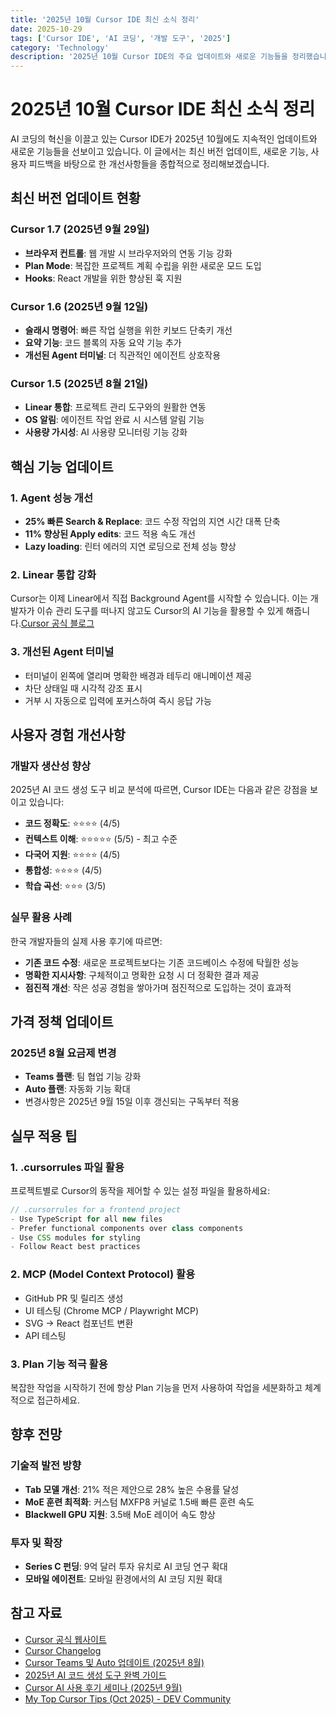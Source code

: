 ```yaml
---
title: '2025년 10월 Cursor IDE 최신 소식 정리'
date: 2025-10-29
tags: ['Cursor IDE', 'AI 코딩', '개발 도구', '2025']
category: 'Technology'
description: '2025년 10월 Cursor IDE의 주요 업데이트와 새로운 기능들을 정리했습니다.'
---
```


# 2025년 10월 Cursor IDE 최신 소식 정리

AI 코딩의 혁신을 이끌고 있는 Cursor IDE가 2025년 10월에도 지속적인 업데이트와 새로운 기능들을 선보이고 있습니다. 이 글에서는 최신 버전 업데이트, 새로운 기능, 사용자 피드백을 바탕으로 한 개선사항들을 종합적으로 정리해보겠습니다.

## 최신 버전 업데이트 현황

### Cursor 1.7 (2025년 9월 29일)
- **브라우저 컨트롤**: 웹 개발 시 브라우저와의 연동 기능 강화
- **Plan Mode**: 복잡한 프로젝트 계획 수립을 위한 새로운 모드 도입
- **Hooks**: React 개발을 위한 향상된 훅 지원

### Cursor 1.6 (2025년 9월 12일)
- **슬래시 명령어**: 빠른 작업 실행을 위한 키보드 단축키 개선
- **요약 기능**: 코드 블록의 자동 요약 기능 추가
- **개선된 Agent 터미널**: 더 직관적인 에이전트 상호작용

### Cursor 1.5 (2025년 8월 21일)
- **Linear 통합**: 프로젝트 관리 도구와의 원활한 연동
- **OS 알림**: 에이전트 작업 완료 시 시스템 알림 기능
- **사용량 가시성**: AI 사용량 모니터링 기능 강화

## 핵심 기능 업데이트

### 1. Agent 성능 개선
- **25% 빠른 Search & Replace**: 코드 수정 작업의 지연 시간 대폭 단축
- **11% 향상된 Apply edits**: 코드 적용 속도 개선
- **Lazy loading**: 린터 에러의 지연 로딩으로 전체 성능 향상

### 2. Linear 통합 강화
Cursor는 이제 Linear에서 직접 Background Agent를 시작할 수 있습니다. 이는 개발자가 이슈 관리 도구를 떠나지 않고도 Cursor의 AI 기능을 활용할 수 있게 해줍니다.[Cursor 공식 블로그](https://cursor.com/blog/aug-2025-pricing)

### 3. 개선된 Agent 터미널
- 터미널이 왼쪽에 열리며 명확한 배경과 테두리 애니메이션 제공
- 차단 상태일 때 시각적 강조 표시
- 거부 시 자동으로 입력에 포커스하여 즉시 응답 가능

## 사용자 경험 개선사항

### 개발자 생산성 향상
2025년 AI 코드 생성 도구 비교 분석에 따르면, Cursor IDE는 다음과 같은 강점을 보이고 있습니다:

- **코드 정확도**: ⭐⭐⭐⭐ (4/5)
- **컨텍스트 이해**: ⭐⭐⭐⭐⭐ (5/5) - 최고 수준
- **다국어 지원**: ⭐⭐⭐⭐ (4/5)
- **통합성**: ⭐⭐⭐⭐ (4/5)
- **학습 곡선**: ⭐⭐⭐ (3/5)

### 실무 활용 사례
한국 개발자들의 실제 사용 후기에 따르면:

- **기존 코드 수정**: 새로운 프로젝트보다는 기존 코드베이스 수정에 탁월한 성능
- **명확한 지시사항**: 구체적이고 명확한 요청 시 더 정확한 결과 제공
- **점진적 개선**: 작은 성공 경험을 쌓아가며 점진적으로 도입하는 것이 효과적

## 가격 정책 업데이트

### 2025년 8월 요금제 변경
- **Teams 플랜**: 팀 협업 기능 강화
- **Auto 플랜**: 자동화 기능 확대
- 변경사항은 2025년 9월 15일 이후 갱신되는 구독부터 적용

## 실무 적용 팁

### 1. .cursorrules 파일 활용
프로젝트별로 Cursor의 동작을 제어할 수 있는 설정 파일을 활용하세요:

```javascript
// .cursorrules for a frontend project
- Use TypeScript for all new files
- Prefer functional components over class components
- Use CSS modules for styling
- Follow React best practices
```

### 2. MCP (Model Context Protocol) 활용
- GitHub PR 및 릴리즈 생성
- UI 테스팅 (Chrome MCP / Playwright MCP)
- SVG → React 컴포넌트 변환
- API 테스팅

### 3. Plan 기능 적극 활용
복잡한 작업을 시작하기 전에 항상 Plan 기능을 먼저 사용하여 작업을 세분화하고 체계적으로 접근하세요.

## 향후 전망

### 기술적 발전 방향
- **Tab 모델 개선**: 21% 적은 제안으로 28% 높은 수용률 달성
- **MoE 훈련 최적화**: 커스텀 MXFP8 커널로 1.5배 빠른 훈련 속도
- **Blackwell GPU 지원**: 3.5배 MoE 레이어 속도 향상

### 투자 및 확장
- **Series C 펀딩**: 9억 달러 투자 유치로 AI 코딩 연구 확대
- **모바일 에이전트**: 모바일 환경에서의 AI 코딩 지원 확대

## 참고 자료

- [Cursor 공식 웹사이트](https://cursor.com/)
- [Cursor Changelog](https://cursor.com/changelog)
- [Cursor Teams 및 Auto 업데이트 (2025년 8월)](https://cursor.com/blog/aug-2025-pricing)
- [2025년 AI 코드 생성 도구 완벽 가이드](https://www.intellieffect.com/blog/2025%EB%85%84-ai-%EC%BD%94%EB%93%9C-%EC%83%9D%EC%84%B1-%EB%8F%84%EA%B5%AC-%EC%99%84%EB%B2%BD-%EA%B0%80%EC%9D%B4%EB%93%9C-claude-opus-4-github-copilot-cursor-ide-%EB%B9%84%EA%B5%90-%EB%B6%84%EC%84%9D)
- [Cursor AI 사용 후기 세미나 (2025년 9월)](https://www.youtube.com/watch?v=8uAPA647POE)
- [My Top Cursor Tips (Oct 2025) - DEV Community](https://dev.to/heymarkkop/my-top-cursor-tips-oct-2025-3bi2)
